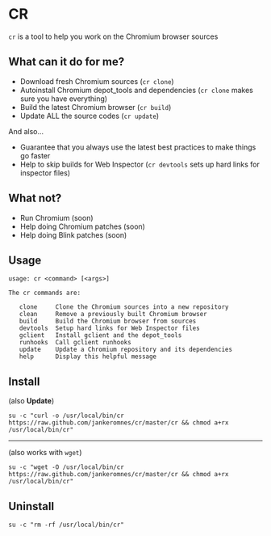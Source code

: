 # CR

`cr` is a tool to help you work on the Chromium browser sources

## What can it do for me?

- Download fresh Chromium sources (`cr clone`)
- Autoinstall Chromium depot\_tools and dependencies (`cr clone` makes sure you have everything)
- Build the latest Chromium browser (`cr build`)
- Update ALL the source codes (`cr update`)

And also...

- Guarantee that you always use the latest best practices to make things go faster
- Help to skip builds for Web Inspector (`cr devtools` sets up hard links for inspector files)

## What not?

- Run Chromium (soon)
- Help doing Chromium patches (soon)
- Help doing Blink patches (soon)

## Usage

    usage: cr <command> [<args>]

    The cr commands are:

       clone     Clone the Chromium sources into a new repository
       clean     Remove a previously built Chromium browser
       build     Build the Chromium browser from sources
       devtools  Setup hard links for Web Inspector files
       gclient   Install gclient and the depot_tools
       runhooks  Call gclient runhooks
       update    Update a Chromium repository and its dependencies
       help      Display this helpful message

## Install

(also **Update**)

    su -c "curl -o /usr/local/bin/cr https://raw.github.com/jankeromnes/cr/master/cr && chmod a+rx /usr/local/bin/cr"

---

(also works with `wget`)

    su -c "wget -O /usr/local/bin/cr https://raw.github.com/jankeromnes/cr/master/cr && chmod a+rx /usr/local/bin/cr"

## Uninstall

    su -c "rm -rf /usr/local/bin/cr"


